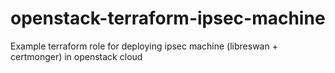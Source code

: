 # openstack-terraform-ipsec-machine
Example terraform role for deploying ipsec machine (libreswan + certmonger) in openstack cloud
